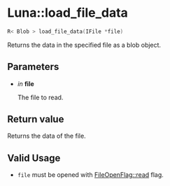 # Luna::load_file_data

```c++
R< Blob > load_file_data(IFile *file)
```

Returns the data in the specified file as a blob object. 



## Parameters
* *in* **file**

    The file to read. 

## Return value
Returns the data of the file. 

## Valid Usage
* `file` must be opened with [FileOpenFlag::read](group___runtime_file_1ggaa6e577ca0057e9e199efe810f7876d3daecae13117d6f0584c25a9da6c8f8415e.md) flag. 

